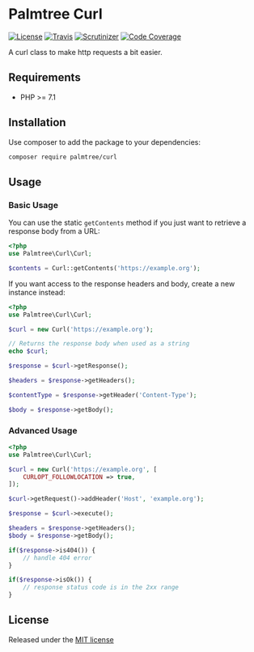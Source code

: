 # Palmtree Curl

[![License](http://img.shields.io/packagist/l/palmtree/curl.svg)](LICENSE)
[![Travis](https://img.shields.io/travis/palmtreephp/curl.svg)](https://travis-ci.org/palmtreephp/curl)
[![Scrutinizer](https://img.shields.io/scrutinizer/g/palmtreephp/curl.svg)](https://scrutinizer-ci.com/g/palmtreephp/curl/)
[![Code Coverage](https://scrutinizer-ci.com/g/palmtreephp/curl/badges/coverage.png)](https://scrutinizer-ci.com/g/palmtreephp/curl/)

A curl class to make http requests a bit easier.

## Requirements
* PHP >= 7.1

## Installation

Use composer to add the package to your dependencies:
```bash
composer require palmtree/curl
```

## Usage

### Basic Usage
You can use the static `getContents` method if you just want to retrieve a response body from a URL:

```php
<?php
use Palmtree\Curl\Curl;

$contents = Curl::getContents('https://example.org'); 
```

If you want access to the response headers and body, create a new instance instead:

```php
<?php
use Palmtree\Curl\Curl;

$curl = new Curl('https://example.org');

// Returns the response body when used as a string
echo $curl;

$response = $curl->getResponse();

$headers = $response->getHeaders();

$contentType = $response->getHeader('Content-Type');

$body = $response->getBody();
```

### Advanced Usage

```php
<?php
use Palmtree\Curl\Curl;

$curl = new Curl('https://example.org', [
    CURLOPT_FOLLOWLOCATION => true,
]);

$curl->getRequest()->addHeader('Host', 'example.org');

$response = $curl->execute();

$headers = $response->getHeaders();
$body = $response->getBody();

if($response->is404()) {
    // handle 404 error
}

if($response->isOk()) {
    // response status code is in the 2xx range
}

```

## License

Released under the [MIT license](LICENSE)
